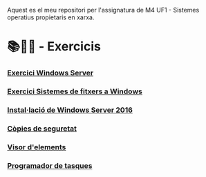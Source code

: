 Aquest es el meu repositori per l'assignatura de M4 UF1 - Sistemes operatius propietaris en xarxa.
# 📚📝💾 - Exercicis 
### [Exercici Windows Server](WindowsServer.pdf)
### [Exercici Sistemes de fitxers a Windows](SistemesAWindows.pdf)
### [Instal·lació de Windows Server 2016](WS2016.pdf)
### [Còpies de seguretat](Copia_de_seguridad.pdf)
### [Visor d'elements](IDs)
### [Programador de tasques](Tasques)
